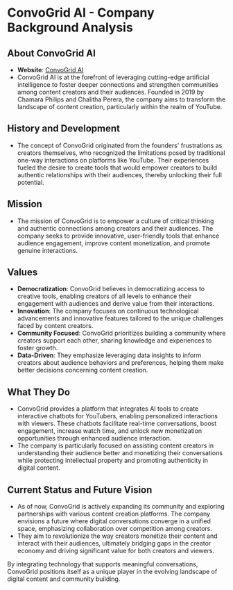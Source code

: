 # ConvoGrid AI - Company Background Analysis

## About ConvoGrid AI
- **Website**: [ConvoGrid AI](https://convogrid.ai)
- ConvoGrid AI is at the forefront of leveraging cutting-edge artificial intelligence to foster deeper connections and strengthen communities among content creators and their audiences. Founded in 2019 by Chamara Philips and Chalitha Perera, the company aims to transform the landscape of content creation, particularly within the realm of YouTube.

## History and Development
- The concept of ConvoGrid originated from the founders' frustrations as creators themselves, who recognized the limitations posed by traditional one-way interactions on platforms like YouTube. Their experiences fueled the desire to create tools that would empower creators to build authentic relationships with their audiences, thereby unlocking their full potential.

## Mission
- The mission of ConvoGrid is to empower a culture of critical thinking and authentic connections among creators and their audiences. The company seeks to provide innovative, user-friendly tools that enhance audience engagement, improve content monetization, and promote genuine interactions.

## Values
- **Democratization**: ConvoGrid believes in democratizing access to creative tools, enabling creators of all levels to enhance their engagement with audiences and derive value from their interactions.
- **Innovation**: The company focuses on continuous technological advancements and innovative features tailored to the unique challenges faced by content creators.
- **Community Focused**: ConvoGrid prioritizes building a community where creators support each other, sharing knowledge and experiences to foster growth.
- **Data-Driven**: They emphasize leveraging data insights to inform creators about audience behaviors and preferences, helping them make better decisions concerning content creation.

## What They Do
- ConvoGrid provides a platform that integrates AI tools to create interactive chatbots for YouTubers, enabling personalized interactions with viewers. These chatbots facilitate real-time conversations, boost engagement, increase watch time, and unlock new monetization opportunities through enhanced audience interaction.
- The company is particularly focused on assisting content creators in understanding their audience better and monetizing their conversations while protecting intellectual property and promoting authenticity in digital content.

## Current Status and Future Vision
- As of now, ConvoGrid is actively expanding its community and exploring partnerships with various content creation platforms. The company envisions a future where digital conversations converge in a unified space, emphasizing collaboration over competition among creators.
- They aim to revolutionize the way creators monetize their content and interact with their audiences, ultimately bridging gaps in the creator economy and driving significant value for both creators and viewers.

By integrating technology that supports meaningful conversations, ConvoGrid positions itself as a unique player in the evolving landscape of digital content and community building.